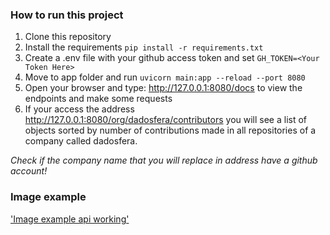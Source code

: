 ### How to run this project

1. Clone this repository
2. Install the requirements `pip install -r requirements.txt`
3. Create a .env file with your github access token and set `GH_TOKEN=<Your Token Here>`
4. Move to app folder and run `uvicorn main:app --reload --port 8080`
5. Open your browser and type: http://127.0.0.1:8080/docs to view the endpoints and make some requests
6. If your access the address http://127.0.0.1:8080/org/dadosfera/contributors you will see a list of objects sorted by number of contributions made in all repositories of a company called dadosfera.

*Check if the company name that you will replace in address have a github account!*

### Image example

['Image example api working']('./assets/get_contributions_dadosfera.jpg')